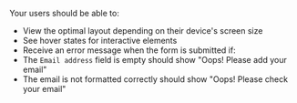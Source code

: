 Your users should be able to:

- View the optimal layout depending on their device's screen size
- See hover states for interactive elements
- Receive an error message when the form is submitted if:
- The `Email address` field is empty should show "Oops! Please add your email"
- The email is not formatted correctly should show "Oops! Please check your email"
